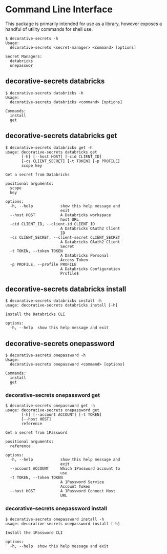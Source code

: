 # Command Line Interface

This package is primarily intended for use as a library, however exposes a
handful of utility commands for shell use.

```console
$ decorative-secrets -h
Usage:
  decorative-secrets <secret-manager> <command> [options]

Secret Managers:
  databricks
  onepasswor
```

## decorative-secrets databricks

```console
$ decorative-secrets databricks -h
Usage:
  decorative-secrets databricks <command> [options]

Commands:
  install
  get
```

## decorative-secrets databricks get

```console
$ decorative-secrets databricks get -h
usage: decorative-secrets databricks get
       [-h] [--host HOST] [-cid CLIENT_ID]
       [-cs CLIENT_SECRET] [-t TOKEN] [-p PROFILE]
       scope key

Get a secret from Databricks

positional arguments:
  scope
  key

options:
  -h, --help            show this help message and
                        exit
  --host HOST           A Databricks workspace
                        host URL
  -cid CLIENT_ID, --client-id CLIENT_ID
                        A Databricks OAuth2 Client
                        ID
  -cs CLIENT_SECRET, --client-secret CLIENT_SECRET
                        A Databricks OAuth2 Client
                        Secret
  -t TOKEN, --token TOKEN
                        A Databricks Personal
                        Access Token
  -p PROFILE, --profile PROFILE
                        A Databricks Configuration
                        Profile$
```

## decorative-secrets databricks install

```console
$ decorative-secrets databricks install -h
usage: decorative-secrets databricks install [-h]

Install the Databricks CLI

options:
  -h, --help  show this help message and exit
```

## decorative-secrets onepassword

```console
$ decorative-secrets onepassword -h        
Usage:
  decorative-secrets onepassword <command> [options]

Commands:
  install
  get
```

### decorative-secrets onepassword get

```console
$ decorative-secrets onepassword get -h
usage: decorative-secrets onepassword get
       [-h] [--account ACCOUNT] [-t TOKEN]
       [--host HOST]
       reference

Get a secret from 1Password

positional arguments:
  reference

options:
  -h, --help            show this help message and
                        exit
  --account ACCOUNT     Which 1Password account to
                        use
  -t TOKEN, --token TOKEN
                        A 1Password Service
                        Account Token
  --host HOST           A 1Password Connect Host
                        URL
```

### decorative-secrets onepassword install

```console
$ decorative-secrets onepassword install -h
usage: decorative-secrets onepassword install [-h]

Install the 1Password CLI

options:
  -h, --help  show this help message and exit
```



